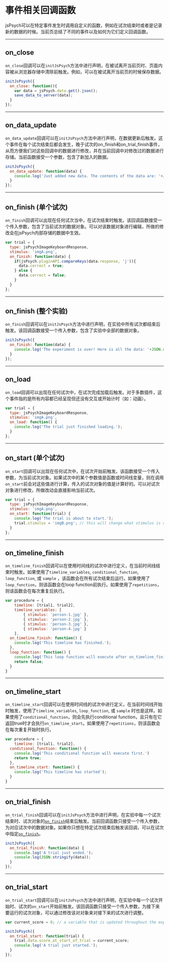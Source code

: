 # 事件相关回调函数

jsPsych可以在特定事件发生时调用自定义的函数，例如在试次结束时或者是记录新的数据的时候。当前页总结了不同的事件以及如何为它们定义回调函数。

---

## on_close

`on_close`回调可以在`initJsPsych`方法中进行声明，在被试离开当前页时、页面内容被从浏览器存储中清除前触发。例如，可以在被试离开当前页的时候保存数据。

```javascript
initJsPsych({
  on_close: function(){
    var data = jsPsych.data.get().json();
    save_data_to_server(data);
  }
});
```

---

## on_data_update

`on_data_update`回调可以在`initJsPsych`方法中进行声明，在数据更新后触发。这个事件在每个试次结束后都会发生，晚于试次的on_finish和on_trial_finish事件，从而方便我们对这些回调中的数据进行修改，并在当前回调中对修改过的数据进行存储。当前函数接受一个参数，包含了新加入的数据。

```javascript
initJsPsych({
  on_data_update: function(data) {
    console.log('Just added new data. The contents of the data are: '+JSON.stringify(data));
  }
});
```

---

## on_finish (单个试次)

`on_finish`回调可以出现在任何试次当中，在试次结束时触发。该回调函数接受一个传入参数，包含了当前试次的数据对象。可以对该数据对象进行编辑，所做的修改会在jsPsych内部存储的数据中生效。

```javascript
var trial = {
  type: jsPsychImageKeyboardResponse,
  stimulus: 'imgA.png',
  on_finish: function(data) {
    if(jsPsych.pluginAPI.compareKeys(data.response, 'j')){
      data.correct = true;
    } else {
      data.correct = false;
    }
  }
};
```

---

## on_finish (整个实验)

`on_finish`回调可以在`initJsPsych`方法中进行声明，在实验中所有试次都结束后触发。该回调函数接受一个传入参数，包含了实验中全部的数据对象。

```javascript
initJsPsych({
  on_finish: function(data) {
    console.log('The experiment is over! Here is all the data: '+JSON.stringify(data));
  }
});
```

---

## on_load

`on_load`回调可以出现在任何试次中，在试次完成加载后触发。对于多数插件，这个事件指的是所有内容都已经呈现但还没有交互或开始计时（如：动画）。

```javascript
var trial = {
  type: jsPsychImageKeyboardResponse,
  stimulus: 'imgA.png',
  on_load: function() {
    console.log('The trial just finished loading.');
  }
};
```

---

## on_start (单个试次)

`on_start`回调可以出现在任何试次中，在试次开始前触发。该函数接受一个传入参数，为当前试次对象。如果试次中的某个参数值是函数或时间线变量，则在调用`on_start`前会对这些值进行计算，传入的试次对象的值是计算好的。可以对试次对象进行修改，所做改动会直接影响当前试次。

```javascript
var trial = {
  type: jsPsychImageKeyboardResponse,
  stimulus: 'imgA.png',
  on_start: function(trial) {
    console.log('The trial is about to start.');
    trial.stimulus = 'imgB.png'; // this will change what stimulus is displayed in the trial
  }
};
```

---

## on_timeline_finish

`on_timeline_finish`回调可以在使用时间线的试次中进行定义，在当前时间线结束时触发。如果使用了`timeline_variables`, `conditional_function`, `loop_function`, 或 `sample` ，该函数会在所有试次结束后运行。如果使用了`loop_function`，则该函数会在loop function前执行。如果使用了`repetitions`，则该函数会在每次重复后执行。

```javascript
var procedure = {
	timeline: [trial1, trial2],
	timeline_variables: [
		{ stimulus: 'person-1.jpg' },
		{ stimulus: 'person-2.jpg' },
		{ stimulus: 'person-3.jpg' },
		{ stimulus: 'person-4.jpg' }
	],
  on_timeline_finish: function() {
    console.log('This timeline has finished.');
  },
  loop_function: function() {
    console.log('This loop function will execute after on_timeline_finish.');
    return false;
  }
}
```

---

## on_timeline_start

`on_timeline_start`回调可以在使用时间线的试次中进行定义，在当前时间线开始时触发，使用了`timeline_variables`,  `loop_function`, 或 `sample` 时也是这样。如果使用了`conditional_function`，则会先执行conditional function，且只有在它返回true时才会执行`on_timeline_start`。如果使用了`repetitions`，则该函数会在每次重复开始时执行。

```javascript
var procedure = {
	timeline: [trial1, trial2],
  conditional_function: function() {
    console.log('This conditional function will execute first.')
    return true;
  },
  on_timeline_start: function() {
    console.log('This timeline has started');
  }
}
```

---

## on_trial_finish

`on_trial_finish`回调可以在`initJsPsych`方法中进行声明，在实验中每一个试次结束时、试次对象的[`on_finish`](#on_finish)结束后触发。当前回调函数只接受一个传入参数，为对应试次中的数据对象。如果你只想在特定试次结束后触发该回调，可以在试次中指定[`on_finish`](#on_finish)。

```javascript
initJsPsych({
  on_trial_finish: function(data) {
    console.log('A trial just ended.');
    console.log(JSON.stringify(data));
  }
});
```

---

## on_trial_start

`on_trial_start`回调可以在`initJsPsych`方法中进行声明，在实验中每一个试次开始时、试次的`on_start`开始前触发。该回调函数只接受一个传入参数，为接下来要运行的试次对象，可以通过修改该对对象来对接下来的试次进行调整。

```javascript
var current_score = 0; // a variable that is updated throughout the experiment to keep track of the current score.

initJsPsych({
  on_trial_start: function(trial) {
    trial.data.score_at_start_of_trial = current_score;
    console.log('A trial just started.');
  }
});
```
